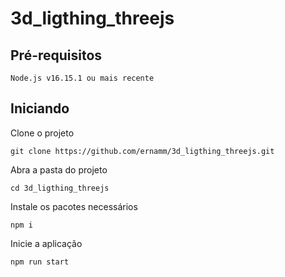 # 3d_ligthing_threejs

## Pré-requisitos
```
Node.js v16.15.1 ou mais recente
```

## Iniciando
Clone o projeto
```
git clone https://github.com/ernamm/3d_ligthing_threejs.git
```
Abra a pasta do projeto
```
cd 3d_ligthing_threejs
```
Instale os pacotes necessários
```
npm i
```
Inicie a aplicação
```
npm run start
```
